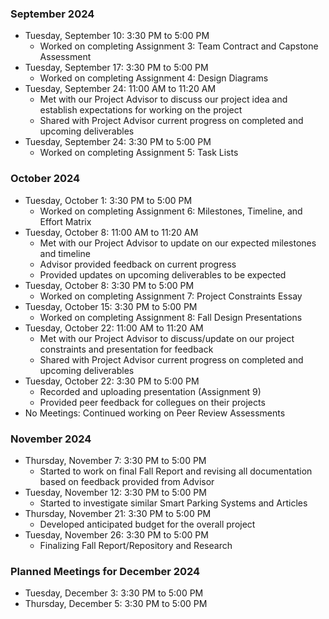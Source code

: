 ### September 2024
- Tuesday, September 10: 3:30 PM to 5:00 PM
  - Worked on completing Assignment 3: Team Contract and Capstone Assessment  
- Tuesday, September 17: 3:30 PM to 5:00 PM
  - Worked on completing Assignment 4: Design Diagrams
- Tuesday, September 24: 11:00 AM to 11:20 AM
  - Met with our Project Advisor to discuss our project idea and establish expectations for working on the project
  - Shared with Project Advisor current progress on completed and upcoming deliverables
- Tuesday, September 24: 3:30 PM to 5:00 PM
  - Worked on completing Assignment 5: Task Lists

### October 2024
- Tuesday, October 1: 3:30 PM to 5:00 PM
  - Worked on completing Assignment 6: Milestones, Timeline, and Effort Matrix
- Tuesday, October 8: 11:00 AM to 11:20 AM
  - Met with our Project Advisor to update on our expected milestones and timeline
  - Advisor provided feedback on current progress
  - Provided updates on upcoming deliverables to be expected
- Tuesday, October 8: 3:30 PM to 5:00 PM
  - Worked on completing Assignment 7: Project Constraints Essay  
- Tuesday, October 15: 3:30 PM to 5:00 PM
  - Worked on completing Assignment 8: Fall Design Presentations
- Tuesday, October 22: 11:00 AM to 11:20 AM
  - Met with our Project Advisor to discuss/update on our project constraints and presentation for feedback
  - Shared with Project Advisor current progress on completed and upcoming deliverables 
- Tuesday, October 22: 3:30 PM to 5:00 PM
  - Recorded and uploading presentation (Assignment 9)
  - Provided peer feedback for collegues on their projects
- No Meetings: Continued working on Peer Review Assessments

### November 2024
- Thursday, November 7: 3:30 PM to 5:00 PM
  - Started to work on final Fall Report and revising all documentation based on feedback provided from Advisor  
- Tuesday, November 12: 3:30 PM to 5:00 PM
  - Started to investigate similar Smart Parking Systems and Articles
- Thursday, November 21: 3:30 PM to 5:00 PM
  - Developed anticipated budget for the overall project
- Tuesday, November 26: 3:30 PM to 5:00 PM
  - Finalizing Fall Report/Repository and Research 

### Planned Meetings for December 2024
- Tuesday, December 3: 3:30 PM to 5:00 PM  
- Thursday, December 5: 3:30 PM to 5:00 PM  
